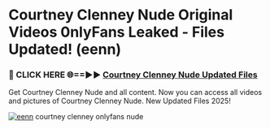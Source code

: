 # Courtney Clenney Nude Original Videos 0nlyFans Leaked - Files Updated! (eenn)

<h3>🔴 CLICK HERE 🌐==►► <a href="https://tinyurl.com/4mcuefdz" rel="nofollow">Courtney Clenney Nude Updated Files</a></h3>

Get Courtney Clenney Nude and all content. Now you can access all videos and pictures of Courtney Clenney Nude. New Updated Files 2025!

[![eenn](https://i.imgur.com/StAQSOY.gif)](https://tinyurl.com/4mcuefdz)
courtney clenney onlyfans nude
